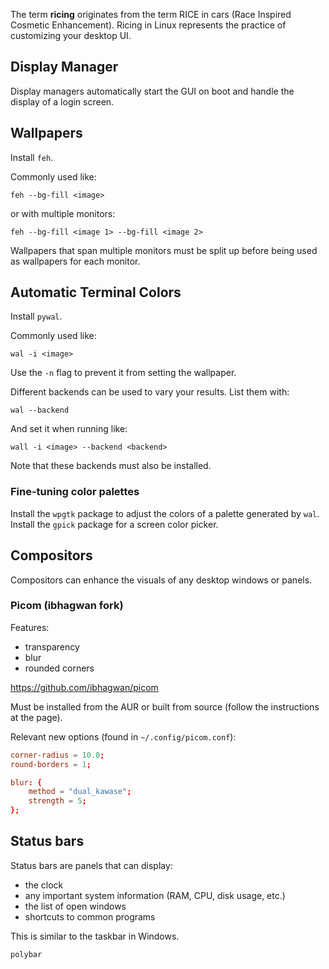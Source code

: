 The term **ricing** originates from the term RICE in cars (Race Inspired Cosmetic Enhancement). Ricing in Linux represents the practice of customizing your desktop UI.

## Display Manager
Display managers automatically start the GUI on boot and handle the display of a login screen.

## Wallpapers

Install `feh`.

Commonly used like:

```
feh --bg-fill <image>
```

or with multiple monitors:

```
feh --bg-fill <image 1> --bg-fill <image 2>
```

Wallpapers that span multiple monitors must be split up before being used
as wallpapers for each monitor.

## Automatic Terminal Colors

Install `pywal`.

Commonly used like:

```
wal -i <image>
```

Use the `-n` flag to prevent it from setting the wallpaper.

Different backends can be used to vary your results. List them with:

```
wal --backend
```

And set it when running like:

```
wall -i <image> --backend <backend>
```

Note that these backends must also be installed.

### Fine-tuning color palettes

Install the `wpgtk` package to adjust the colors of a palette generated by `wal`.
Install the `gpick` package for a screen color picker.


## Compositors
Compositors can enhance the visuals of any desktop windows or panels.

### Picom (ibhagwan fork)

Features:
-	transparency
-	blur
-	rounded corners

https://github.com/ibhagwan/picom

Must be installed from the AUR or built from source (follow the instructions at the page).

Relevant new options (found in `~/.config/picom.conf`):

```conf
corner-radius = 10.0;
round-borders = 1;

blur: {
	method = "dual_kawase";
	strength = 5;
};
```

## Status bars
Status bars are panels that can display:
-	the clock
-	any important system information (RAM, CPU, disk usage, etc.)
-	the list of open windows
-	shortcuts to common programs

This is similar to the taskbar in Windows.

`polybar`